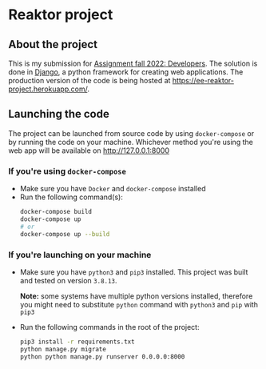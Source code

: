 # Reaktor project

## About the project

This is my submission for [Assignment fall 2022: Developers](https://www.reaktor.com/assignment-fall-2022-developers/).
The solution is done in [Django](https://www.djangoproject.com/), a python framework for creating web applications. The
production version of the code is being hosted at https://ee-reaktor-project.herokuapp.com/.

## Launching the code

The project can be launched from source code by using `docker-compose` or by running the code on your machine. Whichever
method you're using the web app will be available on http://127.0.0.1:8000

### If you're using `docker-compose`

* Make sure you have `Docker` and `docker-compose` installed
* Run the following command(s):
  ```bash
  docker-compose build
  docker-compose up
  # or 
  docker-compose up --build
  ```

### If you're launching on your machine

* Make sure you have `python3` and `pip3` installed. This project was built and tested on version `3.8.13`.

  **Note:** some systems have multiple python versions installed, therefore you might need to substitute `python`
  command
  with `python3` and `pip` with `pip3`
* Run the following commands in the root of the project:
  ```bash
  pip3 install -r requirements.txt
  python manage.py migrate
  python python manage.py runserver 0.0.0.0:8000
  ```
